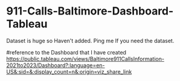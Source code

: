 # 911-Calls-Baltimore-Dashboard-Tableau
Dataset is huge so Haven't added.
Ping me If you need the dataset.

#reference to the Dashboard that I have created
https://public.tableau.com/views/Baltimore911CallsInformation-2021to2023/Dashboard?:language=en-US&:sid=&:display_count=n&:origin=viz_share_link
